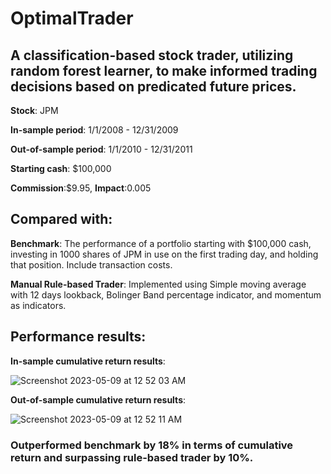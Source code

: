# OptimalTrader
## A classification-based stock trader, utilizing random forest learner, to make informed trading decisions based on predicated future prices. 

**Stock**: JPM

**In-sample period**: 1/1/2008 - 12/31/2009

**Out-of-sample period**: 1/1/2010 - 12/31/2011

**Starting cash**: $100,000

**Commission**:$9.95, **Impact**:0.005

## Compared with:
**Benchmark**: The performance of a portfolio starting with $100,000 cash, investing in 1000 shares of JPM in use on the first trading day, and holding that position. Include transaction costs. 

**Manual Rule-based Trader**: Implemented using Simple moving average with 12 days lookback, Bolinger Band percentage indicator, and momentum as indicators. 

## Performance results:
**In-sample cumulative return results**: 

![Screenshot 2023-05-09 at 12 52 03 AM](https://user-images.githubusercontent.com/76853620/237033171-13bb84df-7c62-4f52-a9b1-d380ac665107.png)


**Out-of-sample cumulative return results**:

![Screenshot 2023-05-09 at 12 52 11 AM](https://user-images.githubusercontent.com/76853620/237034288-9a7d0aca-7494-443f-a180-ae7da8157a6c.png)

### Outperformed benchmark by 18% in terms of cumulative return and surpassing rule-based trader by 10%.

